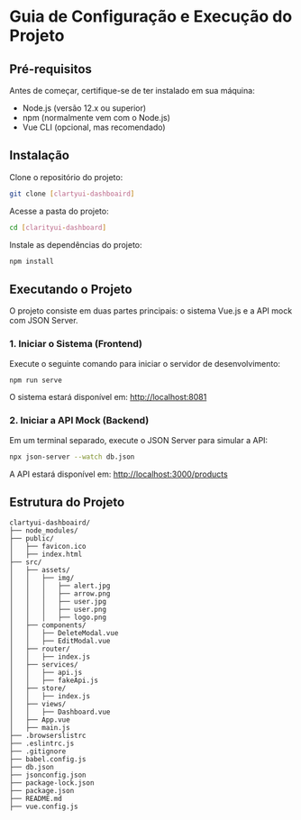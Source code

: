 # Guia de Configuração e Execução do Projeto

## Pré-requisitos
Antes de começar, certifique-se de ter instalado em sua máquina:

- Node.js (versão 12.x ou superior)
- npm (normalmente vem com o Node.js)
- Vue CLI (opcional, mas recomendado)

## Instalação

Clone o repositório do projeto:

```bash
git clone [clartyui-dashboaird]
```

Acesse a pasta do projeto:

```bash
cd [clarityui-dashboard]
```

Instale as dependências do projeto:

```bash
npm install
```

## Executando o Projeto

O projeto consiste em duas partes principais: o sistema Vue.js e a API mock com JSON Server.

### 1. Iniciar o Sistema (Frontend)
Execute o seguinte comando para iniciar o servidor de desenvolvimento:

```bash
npm run serve
```

O sistema estará disponível em:
[http://localhost:8081](http://localhost:8081)

### 2. Iniciar a API Mock (Backend)
Em um terminal separado, execute o JSON Server para simular a API:

```bash
npx json-server --watch db.json
```

A API estará disponível em:
[http://localhost:3000/products](http://localhost:3000/products)

## Estrutura do Projeto

```
clartyui-dashboaird/
├── node_modules/  
├── public/  
│   ├── favicon.ico  
│   ├── index.html  
├── src/  
│   ├── assets/  
│   │   ├── img/  
│   │   │   ├── alert.jpg  
│   │   │   ├── arrow.png  
│   │   │   ├── user.jpg  
│   │   │   ├── user.png  
│   │   │   ├── logo.png  
│   ├── components/  
│   │   ├── DeleteModal.vue  
│   │   ├── EditModal.vue  
│   ├── router/  
│   │   ├── index.js  
│   ├── services/  
│   │   ├── api.js  
│   │   ├── fakeApi.js  
│   ├── store/  
│   │   ├── index.js  
│   ├── views/  
│   │   ├── Dashboard.vue  
│   ├── App.vue  
│   ├── main.js  
├── .browserslistrc  
├── .eslintrc.js  
├── .gitignore  
├── babel.config.js  
├── db.json  
├── jsonconfig.json  
├── package-lock.json  
├── package.json  
├── README.md  
├── vue.config.js  
```
